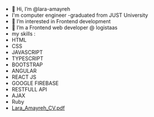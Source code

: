 - 👋 Hi, I’m @lara-amayreh
- I'm computer engineer 
-graduated from JUST University
- 👀 I’m interested in Frontend development 
- 🌱 I’m a Frontend web developer @ logistaas
- my skills :
- HTML
- CSS
- JAVASCRIPT
- TYPESCRIPT
- BOOTSTRAP
- ANGULAR 
- REACT JS
- GOOGLE FIREBASE
- RESTFULL API
- AJAX
- Ruby
- [Lara_Amayreh_CV.pdf](https://github.com/lara-amayreh/lara-amayreh/files/10929139/Lara_Amayreh_CV.pdf)


<!---
lara-amayreh/lara-amayreh is a ✨ special ✨ repository because its `README.md` (this file) appears on your GitHub profile.
You can click the Preview link to take a look at your changes.
--->
